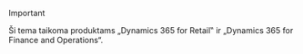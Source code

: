 > [!IMPORTANT]
> Ši tema taikoma produktams „Dynamics 365 for Retail‟ ir „Dynamics 365 for Finance and Operations“.

